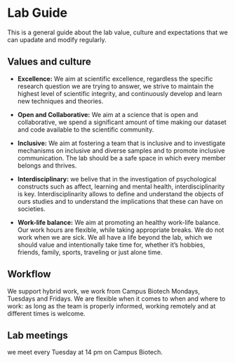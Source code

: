 # Lab Guide

This is a general guide about the lab value, culture and expectations that we can upadate and modify regularly.

## Values and culture

- **Excellence:** We aim at scientific excellence, regardless the specific research question we are trying to answer, we strive to maintain the highest level of scientific integrity, and continuously develop and learn new techniques and theories. 

- **Open and Collaborative:** We aim at a science that is open and collaborative, we spend a significant amount of time making our dataset and code available to the scientific community.

- **Inclusive:** We aim at fostering a team that is inclusive and to investigate mechanisms on inclusive and diverse samples and to promote inclusive communication. The lab should be a safe space in which every member belongs and thrives.

- **Interdisciplinary:**  we belive that in the investigation of psychological constructs such as affect, learning and mental health, interdisciplinarity is key. Interdisciplinarity allows to define and understand the objects of ours studies and to understand the implications that these can have on societies. 

- **Work-life balance:** We aim at promoting an healthy work-life balance. Our work hours are flexible, while taking appropriate breaks. We do not work when we are sick. We all have a life beyond the lab, which we should value and intentionally take time for, whether it’s hobbies, friends, family, sports, traveling or just alone time.





## Workflow

We support hybrid work, we work from Campus Biotech Mondays, Tuesdays and Fridays. We are flexible when it comes to when and where to work: as long as the team is properly informed, working remotely and at different times is welcome.


## Lab meetings

we meet every Tuesday at 14 pm on Campus Biotech.
